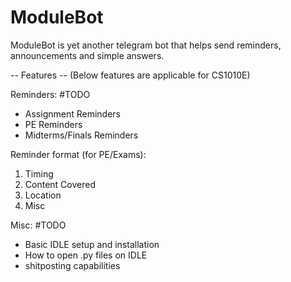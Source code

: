 # ModuleBot
ModuleBot is yet another telegram bot that helps send reminders, announcements and simple answers.

-- Features --
(Below features are applicable for CS1010E)

Reminders: #TODO
- Assignment Reminders
- PE Reminders
- Midterms/Finals Reminders

Reminder format (for PE/Exams):
1. Timing
2. Content Covered
3. Location
4. Misc

Misc: #TODO
- Basic IDLE setup and installation
- How to open .py files on IDLE
- shitposting capabilities
